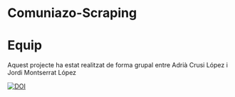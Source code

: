 # Comuniazo-Scraping


# Equip

Aquest projecte ha estat realitzat de forma grupal entre Adrià Crusi López i Jordi Montserrat López


[![DOI](https://zenodo.org/badge/DOI/10.5281/zenodo.4681760.svg)](https://doi.org/10.5281/zenodo.4681760)

